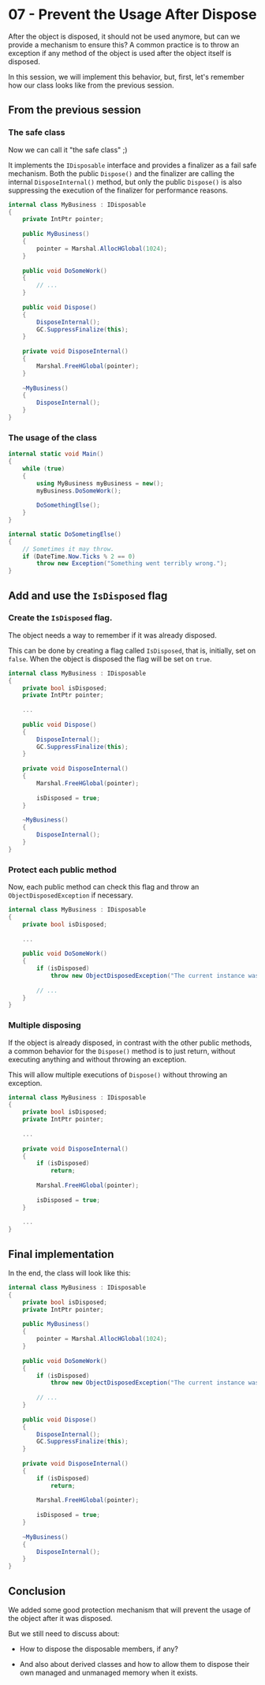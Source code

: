 # 07 - Prevent the Usage After Dispose

After the object is disposed, it should not be used anymore, but can we provide a mechanism to ensure this? A common practice is to throw an exception if any method of the object is used after the object itself is disposed.

In this session, we will implement this behavior, but, first, let's remember how our class looks like from the previous session.

## From the previous session

### The safe class

Now we can call it "the safe class" ;)

It implements the `IDisposable` interface and provides a finalizer as a fail safe mechanism. Both the public `Dispose()` and the finalizer are calling the internal `DisposeInternal()` method, but only the public `Dispose()` is also suppressing the execution of the finalizer for performance reasons.

```csharp
internal class MyBusiness : IDisposable
{
    private IntPtr pointer;
    
    public MyBusiness()
    {
        pointer = Marshal.AllocHGlobal(1024);
    }
    
    public void DoSomeWork()
    {
        // ...
    }
    
    public void Dispose()
    {
        DisposeInternal();
        GC.SuppressFinalize(this);
    }
    
    private void DisposeInternal()
    {
        Marshal.FreeHGlobal(pointer);
    }
    
    ~MyBusiness()
    {
        DisposeInternal();
    }
}
```

### The usage of the class

```csharp
internal static void Main()
{
    while (true)
    {
        using MyBusiness myBusiness = new();
        myBusiness.DoSomeWork();
        
        DoSomethingElse();
    }
}

internal static DoSometingElse()
{
    // Sometimes it may throw.    
    if (DateTime.Now.Ticks % 2 == 0)
        throw new Exception("Something went terribly wrong.");
}
```

## Add and use the `IsDisposed` flag

### Create the `IsDisposed` flag.

The object needs a way to remember if it was already disposed.

This can be done by creating a flag called `IsDisposed`, that is, initially, set on `false`. When the object is disposed the flag will be set on `true`.

```csharp
internal class MyBusiness : IDisposable
{
    private bool isDisposed;
    private IntPtr pointer;
    
    ...
    
    public void Dispose()
    {
        DisposeInternal();
        GC.SuppressFinalize(this);
    }
    
    private void DisposeInternal()
    {
        Marshal.FreeHGlobal(pointer);
        
        isDisposed = true;
    }
    
    ~MyBusiness()
    {
        DisposeInternal();
    }
}
```

### Protect each public method

Now, each public method can check this flag and throw an `ObjectDisposedException` if necessary.

```csharp
internal class MyBusiness : IDisposable
{
    private bool isDisposed;
    
    ...
    
    public void DoSomeWork()
    {
        if (isDisposed)
            throw new ObjectDisposedException("The current instance was disposed.");
        
        // ...
    }
}
```

### Multiple disposing

If the object is already disposed, in contrast with the other public methods, a common behavior for the `Dispose()` method is to just return, without executing anything and without throwing an exception.

This will allow multiple executions of `Dispose()` without throwing an exception.

```csharp
internal class MyBusiness : IDisposable
{
    private bool isDisposed;
    private IntPtr pointer;
    
    ...
    
    private void DisposeInternal()
    {
        if (isDisposed)
            return;
        
        Marshal.FreeHGlobal(pointer);
        
        isDisposed = true;
    }
    
    ...
}
```

## Final implementation

In the end, the class will look like this:

```csharp
internal class MyBusiness : IDisposable
{
    private bool isDisposed;
    private IntPtr pointer;
    
    public MyBusiness()
    {
        pointer = Marshal.AllocHGlobal(1024);
    }
    
    public void DoSomeWork()
    {
        if (isDisposed)
            throw new ObjectDisposedException("The current instance was disposed.");
        
        // ...
    }
    
    public void Dispose()
    {
        DisposeInternal();
        GC.SuppressFinalize(this);
    }
    
    private void DisposeInternal()
    {
        if (isDisposed)
            return;
        
        Marshal.FreeHGlobal(pointer);
        
        isDisposed = true;
    }
    
    ~MyBusiness()
    {
        DisposeInternal();
    }
}
```

## Conclusion

We added some good protection mechanism that will prevent the usage of the object after it was disposed.

But we still need to discuss about:

- How to dispose the disposable members, if any?

- And also about derived classes and how to allow them to dispose their own managed and unmanaged memory when it exists.
